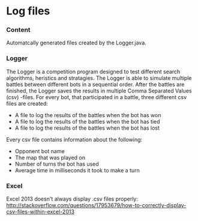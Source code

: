Log files
=========

### Content ###

Automatcally generated files created by the Logger.java.

### Logger ###

The Logger is a competition program designed to test different search algorithms, heristics and stratagies.
The Logger is able to simulate multiple battles between different bots in a sequential order.
After the battles are finished, the Logger saves the results in multiple Comma Separated Values (csv) -files.
For every bot, that participated in a battle, three different csv files are created:

* A file to log the results of the battles when the bot has won
* A file to log the results of the battles when the bot has tied
* A file to log the results of the battles when the bot has lost

Every csv file contains information about the following:

* Opponent bot name
* The map that was played on
* Number of turns the bot has used
* Average time in milliseconds it took to make a turn

### Excel ###

Excel 2013 doesn't always display .csv files properly:
http://stackoverflow.com/questions/17953679/how-to-correctly-display-csv-files-within-excel-2013
